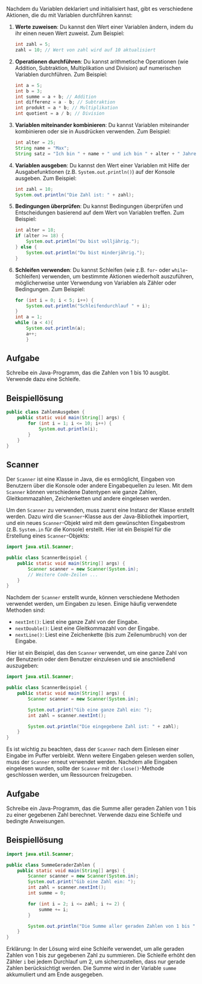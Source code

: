Nachdem du Variablen deklariert und initialisiert hast, gibt es verschiedene Aktionen, die du mit Variablen durchführen kannst:

1. **Werte zuweisen**: Du kannst den Wert einer Variablen ändern, indem du ihr einen neuen Wert zuweist. Zum Beispiel:
   ```java
   int zahl = 5;
   zahl = 10; // Wert von zahl wird auf 10 aktualisiert
   ```

2. **Operationen durchführen**: Du kannst arithmetische Operationen (wie Addition, Subtraktion, Multiplikation und Division) auf numerischen Variablen durchführen. Zum Beispiel:
   ```java
   int a = 5;
   int b = 3;
   int summe = a + b; // Addition
   int differenz = a - b; // Subtraktion
   int produkt = a * b; // Multiplikation
   int quotient = a / b; // Division
   ```

3. **Variablen miteinander kombinieren**: Du kannst Variablen miteinander kombinieren oder sie in Ausdrücken verwenden. Zum Beispiel:
   ```java
   int alter = 25;
   String name = "Max";
   String satz = "Ich bin " + name + " und ich bin " + alter + " Jahre alt.";
   ```

4. **Variablen ausgeben**: Du kannst den Wert einer Variablen mit Hilfe der Ausgabefunktionen (z.B. `System.out.println()`) auf der Konsole ausgeben. Zum Beispiel:
   ```java
   int zahl = 10;
   System.out.println("Die Zahl ist: " + zahl);
   ```

5. **Bedingungen überprüfen**: Du kannst Bedingungen überprüfen und Entscheidungen basierend auf dem Wert von Variablen treffen. Zum Beispiel:
   ```java
   int alter = 18;
   if (alter >= 18) {
       System.out.println("Du bist volljährig.");
   } else {
       System.out.println("Du bist minderjährig.");
   }
   ```

6. **Schleifen verwenden**: Du kannst Schleifen (wie z.B. `for`- oder `while`-Schleifen) verwenden, um bestimmte Aktionen wiederholt auszuführen, möglicherweise unter Verwendung von Variablen als Zähler oder Bedingungen. Zum Beispiel:
   ```java
   for (int i = 0; i < 5; i++) {
       System.out.println("Schleifendurchlauf " + i);
   }
   int a = 1;
   while (a < 4){
	   System.out.println(a);
	   a++;
	   }
   ```

## Aufgabe

Schreibe ein Java-Programm, das die Zahlen von 1 bis 10 ausgibt. Verwende dazu eine Schleife.

## Beispiellösung
```java
public class ZahlenAusgeben {
    public static void main(String[] args) {
        for (int i = 1; i <= 10; i++) {
            System.out.println(i);
        }
    }
}
```


## Scanner

Der `Scanner` ist eine Klasse in Java, die es ermöglicht, Eingaben von Benutzern über die Konsole oder andere Eingabequellen zu lesen. Mit dem `Scanner` können verschiedene Datentypen wie ganze Zahlen, Gleitkommazahlen, Zeichenketten und andere eingelesen werden.

Um den `Scanner` zu verwenden, muss zuerst eine Instanz der Klasse erstellt werden. Dazu wird die `Scanner`-Klasse aus der Java-Bibliothek importiert, und ein neues `Scanner`-Objekt wird mit dem gewünschten Eingabestrom (z.B. `System.in` für die Konsole) erstellt. Hier ist ein Beispiel für die Erstellung eines `Scanner`-Objekts:

```java
import java.util.Scanner;

public class ScannerBeispiel {
    public static void main(String[] args) {
        Scanner scanner = new Scanner(System.in);
        // Weitere Code-Zeilen ...
    }
}
```

Nachdem der `Scanner` erstellt wurde, können verschiedene Methoden verwendet werden, um Eingaben zu lesen. Einige häufig verwendete Methoden sind:

- `nextInt()`: Liest eine ganze Zahl von der Eingabe.
- `nextDouble()`: Liest eine Gleitkommazahl von der Eingabe.
- `nextLine()`: Liest eine Zeichenkette (bis zum Zeilenumbruch) von der Eingabe.

Hier ist ein Beispiel, das den `Scanner` verwendet, um eine ganze Zahl von der Benutzerin oder dem Benutzer einzulesen und sie anschließend auszugeben:

```java
import java.util.Scanner;

public class ScannerBeispiel {
    public static void main(String[] args) {
        Scanner scanner = new Scanner(System.in);

        System.out.print("Gib eine ganze Zahl ein: ");
        int zahl = scanner.nextInt();

        System.out.println("Die eingegebene Zahl ist: " + zahl);
    }
}
```

Es ist wichtig zu beachten, dass der `Scanner` nach dem Einlesen einer Eingabe im Puffer verbleibt. Wenn weitere Eingaben gelesen werden sollen, muss der `Scanner` erneut verwendet werden. Nachdem alle Eingaben eingelesen wurden, sollte der `Scanner` mit der `close()`-Methode geschlossen werden, um Ressourcen freizugeben.


## Aufgabe

Schreibe ein Java-Programm, das die Summe aller geraden Zahlen von 1 bis zu einer gegebenen Zahl berechnet. Verwende dazu eine Schleife und bedingte Anweisungen.

## Beispiellösung
```java
import java.util.Scanner;

public class SummeGeraderZahlen {
    public static void main(String[] args) {
        Scanner scanner = new Scanner(System.in);
        System.out.print("Gib eine Zahl ein: ");
        int zahl = scanner.nextInt();
        int summe = 0;

        for (int i = 2; i <= zahl; i += 2) {
            summe += i;
        }

        System.out.println("Die Summe aller geraden Zahlen von 1 bis " + zahl + " ist: " + summe);
    }
}
```

Erklärung: In der Lösung wird eine Schleife verwendet, um alle geraden Zahlen von 1 bis zur gegebenen Zahl zu summieren. Die Schleife erhöht den Zähler `i` bei jedem Durchlauf um 2, um sicherzustellen, dass nur gerade Zahlen berücksichtigt werden. Die Summe wird in der Variable `summe` akkumuliert und am Ende ausgegeben.